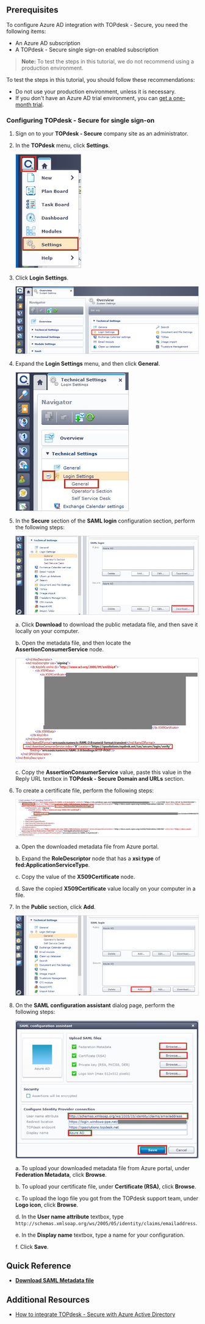 ## Prerequisites

To configure Azure AD integration with TOPdesk - Secure, you need the following items:

- An Azure AD subscription
- A TOPdesk - Secure single sign-on enabled subscription

> **Note:**
> To test the steps in this tutorial, we do not recommend using a production environment.

To test the steps in this tutorial, you should follow these recommendations:

- Do not use your production environment, unless it is necessary.
- If you don't have an Azure AD trial environment, you can [get a one-month trial](https://azure.microsoft.com/pricing/free-trial/).

### Configuring TOPdesk - Secure for single sign-on

1. Sign on to your **TOPdesk - Secure** company site as an administrator.

2. In the **TOPdesk** menu, click **Settings**.

	![Settings](./media/ic790598.png "Settings")

3. Click **Login Settings**.

	![Login Settings](./media/ic790599.png "Login Settings")

4. Expand the **Login Settings** menu, and then click **General**.

	![General](./media/ic790600.png "General")

5. In the **Secure** section of the **SAML login** configuration section, perform the following steps:

	![Technical Settings](./media/ic790855.png "Technical Settings")
   
    a. Click **Download** to download the public metadata file, and then save it locally on your computer.
   
    b. Open the metadata file, and then locate the **AssertionConsumerService** node.
    
    ![Assertion Consumer Service](./media/ic790856.png "Assertion Consumer Service")
   
    c. Copy the **AssertionConsumerService** value, paste this value in the Reply URL textbox in **TOPdesk - Secure Domain and URLs** section.

6. To create a certificate file, perform the following steps:
    
    ![Certificate](./media/ic790606.png "Certificate")
    
    a. Open the downloaded metadata file from Azure portal.

    b. Expand the **RoleDescriptor** node that has a **xsi:type** of **fed:ApplicationServiceType**.

    c. Copy the value of the **X509Certificate** node.

    d. Save the copied **X509Certificate** value locally on your computer in a file.

7. In the **Public** section, click **Add**.
    
    ![Add](./media/ic790607.png "Add")

8. On the **SAML configuration assistant** dialog page, perform the following steps:
    
    ![SAML Configuration Assistant](./media/ic790608.png "SAML Configuration Assistant")
    
    a. To upload your downloaded metadata file from Azure portal, under **Federation Metadata**, click **Browse**.

    b. To upload your certificate file, under **Certificate (RSA)**, click **Browse**.

    c. To upload the logo file you got from the TOPdesk support team, under **Logo icon**, click **Browse**.

    d. In the **User name attribute** textbox, type `http://schemas.xmlsoap.org/ws/2005/05/identity/claims/emailaddress`.

    e. In the **Display name** textbox, type a name for your configuration.

    f. Click **Save**.

## Quick Reference

* **[Download SAML Metadata file](%metadata:metadataDownloadUrl%)**

## Additional Resources

* [How to integrate TOPdesk - Secure with Azure Active Directory](https://docs.microsoft.com/azure/active-directory/active-directory-saas-topdesk-secure-tutorial)
